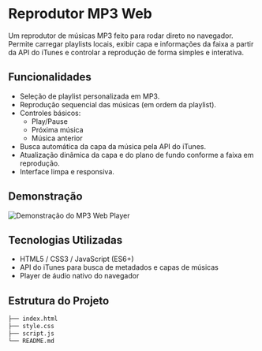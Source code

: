 # Reprodutor MP3 Web

Um reprodutor de músicas MP3 feito para rodar direto no navegador.  
Permite carregar playlists locais, exibir capa e informações da faixa a partir da API do iTunes e controlar a reprodução de forma simples e interativa.  

## Funcionalidades

- Seleção de playlist personalizada em MP3.
- Reprodução sequencial das músicas (em ordem da playlist).
- Controles básicos:
  - Play/Pause
  - Próxima música
  - Música anterior
- Busca automática da capa da música pela API do iTunes.
- Atualização dinâmica da capa e do plano de fundo conforme a faixa em reprodução.
- Interface limpa e responsiva.

## Demonstração

![Demonstração do MP3 Web Player](https://i.ibb.co/cKSBqCTk/Screenshot-1.png)

## Tecnologias Utilizadas

- HTML5 / CSS3 / JavaScript (ES6+)
- API do iTunes para busca de metadados e capas de músicas
- Player de áudio nativo do navegador

## Estrutura do Projeto

```bash
├── index.html
├── style.css
├── script.js
└── README.md
